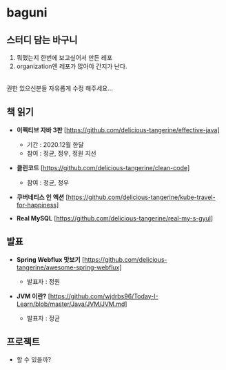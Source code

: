 # baguni
## 스터디 담는 바구니
1. 뭐했는지 한번에 보고싶어서 만든 레포
2. organization엔 레포가 많아야 간지가 난다.
<br>
권한 있으신분들 자유롭게 수정 해주세요...

## 책 읽기
- **이펙티브 자바 3판** [https://github.com/delicious-tangerine/effective-java]
  - 기간 : 2020.12월 한달
  - 참여 : 정균, 정우, 정원 지선

- **클린코드** [https://github.com/delicious-tangerine/clean-code]
  - 참여 : 정균, 정우

- **쿠버네티스 인 액션** [https://github.com/delicious-tangerine/kube-travel-for-happiness]

- **Real MySQL** [https://github.com/delicious-tangerine/real-my-s-gyul]

## 발표
- **Spring Webflux 맛보기** [https://github.com/delicious-tangerine/awesome-spring-webflux]
  - 발표자 : 정원
  
- **JVM 이란?** [https://github.com/wjdrbs96/Today-I-Learn/blob/master/Java/JVM/JVM.md]
  - 발표자 : 정균

## 프로젝트
- 할 수 있을까?
